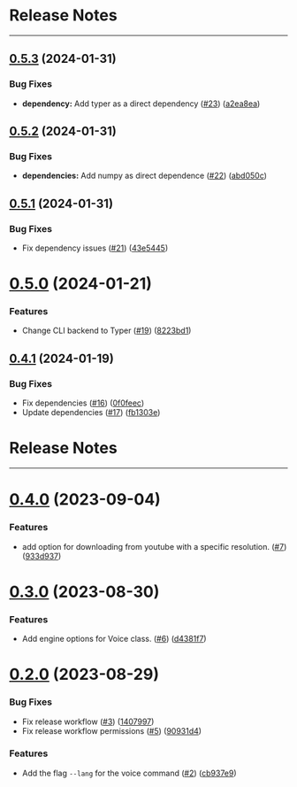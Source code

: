 # Release Notes
---

## [0.5.3](https://github.com/osl-incubator/artbox/compare/0.5.2...0.5.3) (2024-01-31)


### Bug Fixes

* **dependency:** Add typer as a direct dependency ([#23](https://github.com/osl-incubator/artbox/issues/23)) ([a2ea8ea](https://github.com/osl-incubator/artbox/commit/a2ea8ea09517e204fc51d998f9423551e6fede94))

## [0.5.2](https://github.com/osl-incubator/artbox/compare/0.5.1...0.5.2) (2024-01-31)


### Bug Fixes

* **dependencies:** Add numpy as direct dependence ([#22](https://github.com/osl-incubator/artbox/issues/22)) ([abd050c](https://github.com/osl-incubator/artbox/commit/abd050ca9b8b9bc29495dc8c3ac266a55d923130))

## [0.5.1](https://github.com/osl-incubator/artbox/compare/0.5.0...0.5.1) (2024-01-31)


### Bug Fixes

* Fix dependency issues ([#21](https://github.com/osl-incubator/artbox/issues/21)) ([43e5445](https://github.com/osl-incubator/artbox/commit/43e5445979bc93467dad8351dee47185af1e5a25))

# [0.5.0](https://github.com/osl-incubator/artbox/compare/0.4.1...0.5.0) (2024-01-21)


### Features

* Change CLI backend to Typer ([#19](https://github.com/osl-incubator/artbox/issues/19)) ([8223bd1](https://github.com/osl-incubator/artbox/commit/8223bd1faf46f6854284493e6d9bc3f935159600))

## [0.4.1](https://github.com/osl-incubator/artbox/compare/0.4.0...0.4.1) (2024-01-19)


### Bug Fixes

* Fix dependencies ([#16](https://github.com/osl-incubator/artbox/issues/16)) ([0f0feec](https://github.com/osl-incubator/artbox/commit/0f0feecbbd0b9d639c3133060f6f3350f7a811a1))
* Update dependencies ([#17](https://github.com/osl-incubator/artbox/issues/17)) ([fb1303e](https://github.com/osl-incubator/artbox/commit/fb1303efa3308b94efdbe5eafd4c1f3433bda335))

# Release Notes

---

# [0.4.0](https://github.com/ggpedia/artbox/compare/0.3.0...0.4.0) (2023-09-04)

### Features

- add option for downloading from youtube with a specific resolution. ([#7](https://github.com/ggpedia/artbox/issues/7)) ([933d937](https://github.com/ggpedia/artbox/commit/933d937910ba369892760b444d9b3b2fafd2a503))

# [0.3.0](https://github.com/ggpedia/artbox/compare/0.2.0...0.3.0) (2023-08-30)

### Features

- Add engine options for Voice class. ([#6](https://github.com/ggpedia/artbox/issues/6)) ([d4381f7](https://github.com/ggpedia/artbox/commit/d4381f781a98ffb51fb103d671c5a9115bb3f6d1))

# [0.2.0](https://github.com/ggpedia/artbox/compare/0.1.0...0.2.0) (2023-08-29)

### Bug Fixes

- Fix release workflow ([#3](https://github.com/ggpedia/artbox/issues/3)) ([1407997](https://github.com/ggpedia/artbox/commit/140799721b3bb84fb784ee58bb163be0b78bbe48))
- Fix release workflow permissions ([#5](https://github.com/ggpedia/artbox/issues/5)) ([90931d4](https://github.com/ggpedia/artbox/commit/90931d4ff9efa38d955fd98774ac48c7fdc89ac5))

### Features

- Add the flag `--lang` for the voice command ([#2](https://github.com/ggpedia/artbox/issues/2)) ([cb937e9](https://github.com/ggpedia/artbox/commit/cb937e9e7a9de5a19b3dc4dc8d34f6daf4ba6304))
